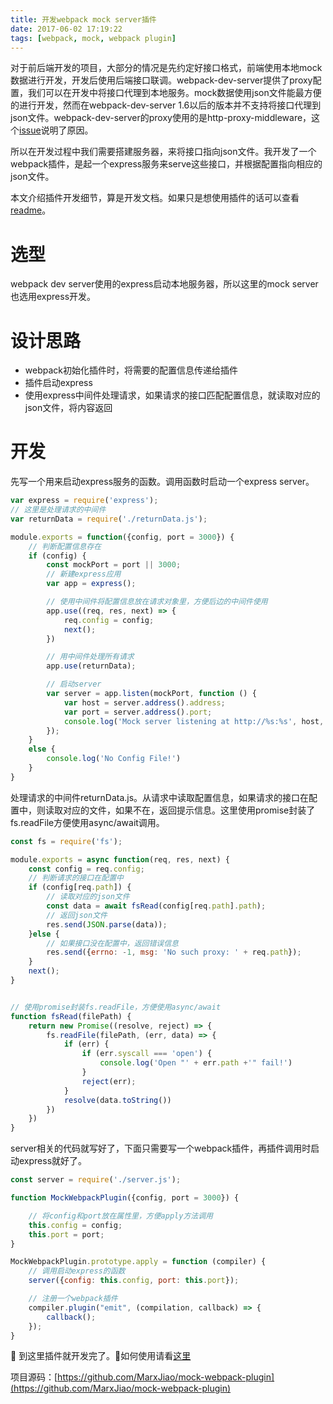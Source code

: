 ```yaml
---
title: 开发webpack mock server插件
date: 2017-06-02 17:19:22
tags: [webpack, mock, webpack plugin]
---
```

对于前后端开发的项目，大部分的情况是先约定好接口格式，前端使用本地mock数据进行开发，开发后使用后端接口联调。webpack-dev-server提供了proxy配置，我们可以在开发中将接口代理到本地服务。mock数据使用json文件能最方便的进行开发，然而在webpack-dev-server 1.6以后的版本并不支持将接口代理到json文件。webpack-dev-server的proxy使用的是http-proxy-middleware，这个[issue](https://github.com/chimurai/http-proxy-middleware/issues/63)说明了原因。

所以在开发过程中我们需要搭建服务器，来将接口指向json文件。我开发了一个webpack插件，是起一个express服务来serve这些接口，并根据配置指向相应的json文件。

本文介绍插件开发细节，算是开发文档。如果只是想使用插件的话可以查看[readme](https://github.com/MarxJiao/mock-webpack-plugin/blob/master/readme-zh.md)。

<!-- more -->

# 选型
webpack dev server使用的express启动本地服务器，所以这里的mock server也选用express开发。

# 设计思路
- webpack初始化插件时，将需要的配置信息传递给插件
- 插件启动express
- 使用express中间件处理请求，如果请求的接口匹配配置信息，就读取对应的json文件，将内容返回

# 开发
先写一个用来启动express服务的函数。调用函数时启动一个express server。

```javascript
var express = require('express');
// 这里是处理请求的中间件
var returnData = require('./returnData.js');

module.exports = function({config, port = 3000}) {
    // 判断配置信息存在
    if (config) {
        const mockPort = port || 3000;
        // 新建express应用
        var app = express();

        // 使用中间件将配置信息放在请求对象里，方便后边的中间件使用
        app.use((req, res, next) => {
            req.config = config;
            next();           
        })

        // 用中间件处理所有请求
        app.use(returnData);

        // 启动server
        var server = app.listen(mockPort, function () {
            var host = server.address().address;
            var port = server.address().port;
            console.log('Mock server listening at http://%s:%s', host, port);
        });
    }
    else {
        console.log('No Config File!')
    }
}
```

处理请求的中间件returnData.js。从请求中读取配置信息，如果请求的接口在配置中，则读取对应的文件，如果不在，返回提示信息。这里使用promise封装了fs.readFile方便使用async/await调用。

```javascript
const fs = require('fs');

module.exports = async function(req, res, next) {
    const config = req.config;
    // 判断请求的接口在配置中
    if (config[req.path]) {
        // 读取对应的json文件
        const data = await fsRead(config[req.path].path);
        // 返回json文件
        res.send(JSON.parse(data));
    }else {
        // 如果接口没在配置中，返回错误信息
        res.send({errno: -1, msg: 'No such proxy: ' + req.path});
    }
    next();
}


// 使用promise封装fs.readFile，方便使用async/await
function fsRead(filePath) {
    return new Promise((resolve, reject) => {
        fs.readFile(filePath, (err, data) => {
            if (err) {
                if (err.syscall === 'open') {
                    console.log('Open "' + err.path +'" fail!')
                }
                reject(err);
            }
            resolve(data.toString())
        })
    })
}
```

server相关的代码就写好了，下面只需要写一个webpack插件，再插件调用时启动express就好了。
```javascript
const server = require('./server.js');

function MockWebpackPlugin({config, port = 3000}) {

    // 将config和port放在属性里，方便apply方法调用
    this.config = config;
    this.port = port;
}

MockWebpackPlugin.prototype.apply = function (compiler) {
    // 调用启动express的函数
    server({config: this.config, port: this.port});

    // 注册一个webpack插件
    compiler.plugin("emit", (compilation, callback) => {
        callback();
    });
}

```

到这里插件就开发完了。如何使用请看[这里](https://github.com/MarxJiao/mock-webpack-plugin/blob/master/readme-zh.md)

项目源码：[https://github.com/MarxJiao/mock-webpack-plugin](https://github.com/MarxJiao/mock-webpack-plugin)